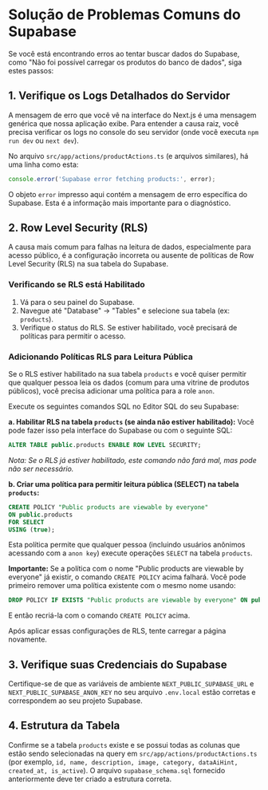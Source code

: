 
# Solução de Problemas Comuns do Supabase

Se você está encontrando erros ao tentar buscar dados do Supabase, como "Não foi possível carregar os produtos do banco de dados", siga estes passos:

## 1. Verifique os Logs Detalhados do Servidor

A mensagem de erro que você vê na interface do Next.js é uma mensagem genérica que nossa aplicação exibe. Para entender a causa raiz, você precisa verificar os logs no console do seu servidor (onde você executa `npm run dev` ou `next dev`).

No arquivo `src/app/actions/productActions.ts` (e arquivos similares), há uma linha como esta:
```typescript
console.error('Supabase error fetching products:', error);
```
O objeto `error` impresso aqui contém a mensagem de erro específica do Supabase. Esta é a informação mais importante para o diagnóstico.

## 2. Row Level Security (RLS)

A causa mais comum para falhas na leitura de dados, especialmente para acesso público, é a configuração incorreta ou ausente de políticas de Row Level Security (RLS) na sua tabela do Supabase.

### Verificando se RLS está Habilitado

1.  Vá para o seu painel do Supabase.
2.  Navegue até "Database" -> "Tables" e selecione sua tabela (ex: `products`).
3.  Verifique o status do RLS. Se estiver habilitado, você precisará de políticas para permitir o acesso.

### Adicionando Políticas RLS para Leitura Pública

Se o RLS estiver habilitado na sua tabela `products` e você quiser permitir que qualquer pessoa leia os dados (comum para uma vitrine de produtos públicos), você precisa adicionar uma política para a role `anon`.

Execute os seguintes comandos SQL no Editor SQL do seu Supabase:

**a. Habilitar RLS na tabela `products` (se ainda não estiver habilitado):**
   Você pode fazer isso pela interface do Supabase ou com o seguinte SQL:
   ```sql
   ALTER TABLE public.products ENABLE ROW LEVEL SECURITY;
   ```
   *Nota: Se o RLS já estiver habilitado, este comando não fará mal, mas pode não ser necessário.*

**b. Criar uma política para permitir leitura pública (SELECT) na tabela `products`:**
   ```sql
   CREATE POLICY "Public products are viewable by everyone"
   ON public.products
   FOR SELECT
   USING (true);
   ```
   Esta política permite que qualquer pessoa (incluindo usuários anônimos acessando com a `anon key`) execute operações `SELECT` na tabela `products`.

**Importante:** Se a política com o nome "Public products are viewable by everyone" já existir, o comando `CREATE POLICY` acima falhará. Você pode primeiro remover uma política existente com o mesmo nome usando:
   ```sql
   DROP POLICY IF EXISTS "Public products are viewable by everyone" ON public.products;
   ```
   E então recriá-la com o comando `CREATE POLICY` acima.

Após aplicar essas configurações de RLS, tente carregar a página novamente.

## 3. Verifique suas Credenciais do Supabase

Certifique-se de que as variáveis de ambiente `NEXT_PUBLIC_SUPABASE_URL` e `NEXT_PUBLIC_SUPABASE_ANON_KEY` no seu arquivo `.env.local` estão corretas e correspondem ao seu projeto Supabase.

## 4. Estrutura da Tabela

Confirme se a tabela `products` existe e se possui todas as colunas que estão sendo selecionadas na query em `src/app/actions/productActions.ts` (por exemplo, `id, name, description, image, category, dataAiHint, created_at, is_active`).
O arquivo `supabase_schema.sql` fornecido anteriormente deve ter criado a estrutura correta.
```
